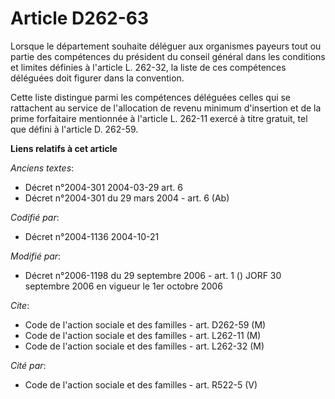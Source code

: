 # Article D262-63

Lorsque le département souhaite déléguer aux organismes payeurs tout ou partie des compétences du président du conseil
général dans les conditions et limites définies à l'article L. 262-32, la liste de ces compétences déléguées doit figurer
dans la convention.

Cette liste distingue parmi les compétences déléguées celles qui se rattachent au service de l'allocation de revenu minimum
d'insertion et de la prime forfaitaire mentionnée à l'article L. 262-11 exercé à titre gratuit, tel que défini à l'article D.
262-59.

**Liens relatifs à cet article**

_Anciens textes_:

  - Décret n°2004-301 2004-03-29 art. 6
  - Décret n°2004-301 du 29 mars 2004 - art. 6 (Ab)

_Codifié par_:

  - Décret n°2004-1136 2004-10-21

_Modifié par_:

  - Décret n°2006-1198 du 29 septembre 2006 - art. 1 () JORF 30 septembre 2006 en vigueur le 1er octobre 2006

_Cite_:

  - Code de l'action sociale et des familles - art. D262-59 (M)
  - Code de l'action sociale et des familles - art. L262-11 (M)
  - Code de l'action sociale et des familles - art. L262-32 (M)

_Cité par_:

  - Code de l'action sociale et des familles - art. R522-5 (V)
